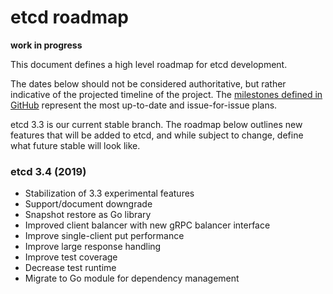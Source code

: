 # etcd roadmap

**work in progress**

This document defines a high level roadmap for etcd development.

The dates below should not be considered authoritative, but rather indicative of the projected timeline of the project.
The [milestones defined in GitHub](https://github.com/etcd-io/etcd/milestones) represent the most up-to-date and
issue-for-issue plans.

etcd 3.3 is our current stable branch. The roadmap below outlines new features that will be added to etcd, and while
subject to change, define what future stable will look like.

### etcd 3.4 (2019)

- Stabilization of 3.3 experimental features
- Support/document downgrade
- Snapshot restore as Go library
- Improved client balancer with new gRPC balancer interface
- Improve single-client put performance
- Improve large response handling
- Improve test coverage
- Decrease test runtime
- Migrate to Go module for dependency management
